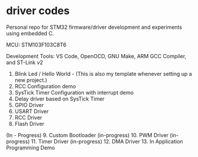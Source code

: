 # driver codes

Personal repo for STM32 firmware/driver development and experiments using embedded C. 

MCU: STM103F103C8T6

Development Tools: VS Code, OpenOCD, GNU Make, ARM GCC Compiler, and ST-Link v2

1. Blink Led / Hello World - (This is also my template whenever setting up a new project.)
2. RCC Configuration demo
3. SysTick Timer Configuration with interrupt demo
4. Delay driver based on SysTick Timer
5. GPIO Driver
6. USART Driver
7. RCC Driver
8. Flash Driver

(In - Progress)
9. Custom Bootloader (in-progress)
10. PWM Driver (in-progress)
11. Timer Driver (in-progress)
12. DMA Driver
13. In Application Programming Demo


